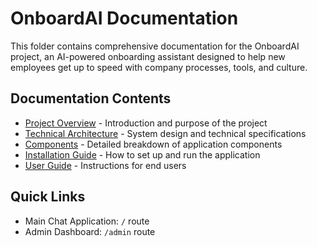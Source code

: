 # OnboardAI Documentation

This folder contains comprehensive documentation for the OnboardAI project, an AI-powered onboarding assistant designed to help new employees get up to speed with company processes, tools, and culture.

## Documentation Contents

- [Project Overview](./overview.md) - Introduction and purpose of the project
- [Technical Architecture](./architecture.md) - System design and technical specifications
- [Components](./components.md) - Detailed breakdown of application components
- [Installation Guide](./installation.md) - How to set up and run the application
- [User Guide](./user-guide.md) - Instructions for end users

## Quick Links

- Main Chat Application: `/` route
- Admin Dashboard: `/admin` route
